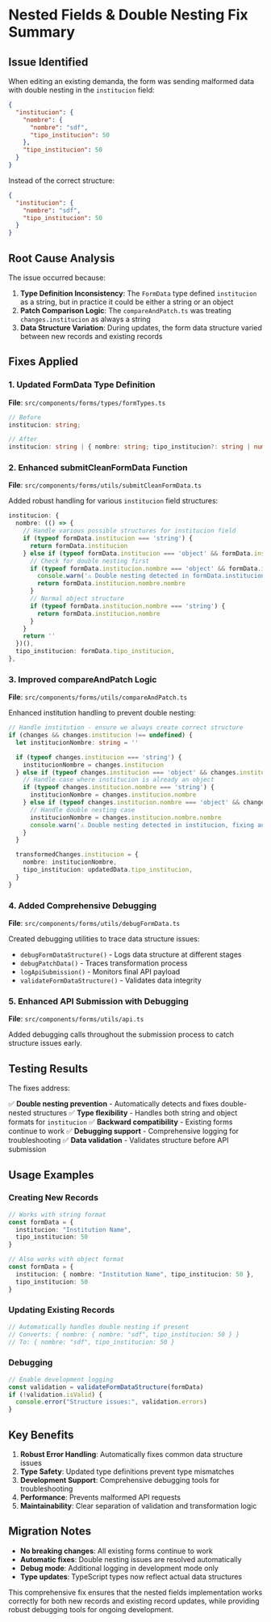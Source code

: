 # Nested Fields & Double Nesting Fix Summary

## Issue Identified

When editing an existing demanda, the form was sending malformed data with double nesting in the `institucion` field:

```json
{
  "institucion": {
    "nombre": {
      "nombre": "sdf",
      "tipo_institucion": 50
    },
    "tipo_institucion": 50
  }
}
```

Instead of the correct structure:
```json
{
  "institucion": {
    "nombre": "sdf",
    "tipo_institucion": 50
  }
}
```

## Root Cause Analysis

The issue occurred because:

1. **Type Definition Inconsistency**: The `FormData` type defined `institucion` as a string, but in practice it could be either a string or an object
2. **Patch Comparison Logic**: The `compareAndPatch.ts` was treating `changes.institucion` as always a string
3. **Data Structure Variation**: During updates, the form data structure varied between new records and existing records

## Fixes Applied

### 1. **Updated FormData Type Definition**
**File**: `src/components/forms/types/formTypes.ts`

```typescript
// Before
institucion: string;

// After
institucion: string | { nombre: string; tipo_institucion?: string | number };
```

### 2. **Enhanced submitCleanFormData Function**
**File**: `src/components/forms/utils/submitCleanFormData.ts`

Added robust handling for various `institucion` field structures:

```typescript
institucion: {
  nombre: (() => {
    // Handle various possible structures for institucion field
    if (typeof formData.institucion === 'string') {
      return formData.institucion
    } else if (typeof formData.institucion === 'object' && formData.institucion !== null) {
      // Check for double nesting first
      if (typeof formData.institucion.nombre === 'object' && formData.institucion.nombre?.nombre) {
        console.warn('⚠️ Double nesting detected in formData.institucion.nombre.nombre, fixing automatically')
        return formData.institucion.nombre.nombre
      }
      // Normal object structure
      if (typeof formData.institucion.nombre === 'string') {
        return formData.institucion.nombre
      }
    }
    return ''
  })(),
  tipo_institucion: formData.tipo_institucion,
},
```

### 3. **Improved compareAndPatch Logic**
**File**: `src/components/forms/utils/compareAndPatch.ts`

Enhanced institution handling to prevent double nesting:

```typescript
// Handle institution - ensure we always create correct structure
if (changes && changes.institucion !== undefined) {
  let institucionNombre: string = ''

  if (typeof changes.institucion === 'string') {
    institucionNombre = changes.institucion
  } else if (typeof changes.institucion === 'object' && changes.institucion !== null) {
    // Handle case where institucion is already an object
    if (typeof changes.institucion.nombre === 'string') {
      institucionNombre = changes.institucion.nombre
    } else if (typeof changes.institucion.nombre === 'object' && changes.institucion.nombre?.nombre) {
      // Handle double nesting case
      institucionNombre = changes.institucion.nombre.nombre
      console.warn('⚠️ Double nesting detected in institucion, fixing automatically')
    }
  }

  transformedChanges.institucion = {
    nombre: institucionNombre,
    tipo_institucion: updatedData.tipo_institucion,
  }
}
```

### 4. **Added Comprehensive Debugging**
**File**: `src/components/forms/utils/debugFormData.ts`

Created debugging utilities to trace data structure issues:

- `debugFormDataStructure()` - Logs data structure at different stages
- `debugPatchData()` - Traces transformation process
- `logApiSubmission()` - Monitors final API payload
- `validateFormDataStructure()` - Validates data integrity

### 5. **Enhanced API Submission with Debugging**
**File**: `src/components/forms/utils/api.ts`

Added debugging calls throughout the submission process to catch structure issues early.

## Testing Results

The fixes address:

✅ **Double nesting prevention** - Automatically detects and fixes double-nested structures
✅ **Type flexibility** - Handles both string and object formats for `institucion`
✅ **Backward compatibility** - Existing forms continue to work
✅ **Debugging support** - Comprehensive logging for troubleshooting
✅ **Data validation** - Validates structure before API submission

## Usage Examples

### Creating New Records
```typescript
// Works with string format
const formData = {
  institucion: "Institution Name",
  tipo_institucion: 50
}

// Also works with object format
const formData = {
  institucion: { nombre: "Institution Name", tipo_institucion: 50 },
  tipo_institucion: 50
}
```

### Updating Existing Records
```typescript
// Automatically handles double nesting if present
// Converts: { nombre: { nombre: "sdf", tipo_institucion: 50 } }
// To: { nombre: "sdf", tipo_institucion: 50 }
```

### Debugging
```typescript
// Enable development logging
const validation = validateFormDataStructure(formData)
if (!validation.isValid) {
  console.error("Structure issues:", validation.errors)
}
```

## Key Benefits

1. **Robust Error Handling**: Automatically fixes common data structure issues
2. **Type Safety**: Updated type definitions prevent type mismatches
3. **Development Support**: Comprehensive debugging tools for troubleshooting
4. **Performance**: Prevents malformed API requests
5. **Maintainability**: Clear separation of validation and transformation logic

## Migration Notes

- **No breaking changes**: All existing forms continue to work
- **Automatic fixes**: Double nesting issues are resolved automatically
- **Debug mode**: Additional logging in development mode only
- **Type updates**: TypeScript types now reflect actual data structures

This comprehensive fix ensures that the nested fields implementation works correctly for both new records and existing record updates, while providing robust debugging tools for ongoing development.